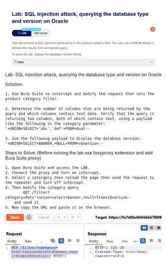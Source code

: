 ![LAB title](image.png)

Lab: SQL injection attack, querying the database type and version on Oracle

Solution: 
    
    1. Use Burp Suite to intercept and modify the request that sets the product category filter.

    2. Determine the number of columns that are being returned by the query and which columns contain text data. Verify that the query is returning two columns, both of which contain text, using a payload like the following in the category parameter:
    '+UNION+SELECT+'abc','def'+FROM+dual--

    3. Use the following payload to display the database version:
    '+UNION+SELECT+BANNER,+NULL+FROM+v$version--

Steps to Solve: [Before solving the lab use foxyproxy extension and add Burp Suite proxy]

    1. Open Burp Suite and access the LAB. 
    2. Connect the proxy and turn on intercept.
    3. Select a catergory then reload the page then send the request to the repeater and turn off intercept. 
    4. Then modify the category query 
            GET /filter?category=Pets'+union+select+banner,+null+from+v$version--
        and send it. 
    5. Now copy the URL and paste it on the browser. 

![Solved](image-1.png)
